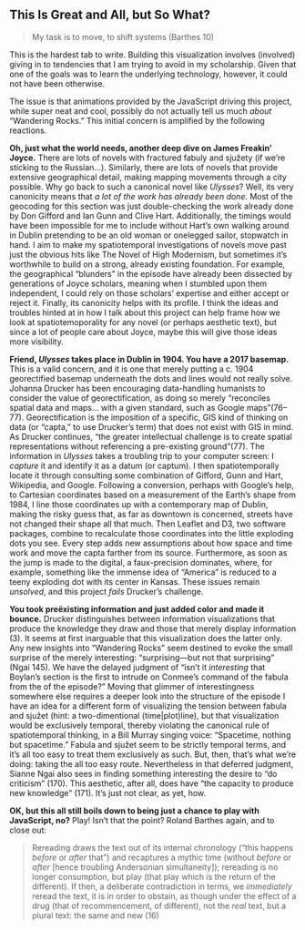 ## This Is Great and All, but So What?

>My task is to move, to shift systems (Barthes 10)

This is the hardest tab to write. Building this visualization
involves (involved) giving in to tendencies that I am trying to avoid in my
scholarship. Given that one of the goals was to learn the underlying
technology, however, it could not have been otherwise.

The issue is that animations provided by the JavaScript driving this project,
while super neat and cool, possibly do not actually tell us much _about_
“Wandering Rocks.” This initial concern is amplified by the following
reactions.

**Oh, just what the world needs, another deep dive on James Freakin’ Joyce.**
    There are lots of novels with fractured fabuly and sjužety (if we’re
    sticking to the Russian…). Similarly, there are lots of novels that provide
    extensive geographical detail, making mapping movements through a city
    possible. Why go back to such a canonical novel like _Ulysses_? Well, its
    very canonicity means that _a lot of the work has already been done_. Most
    of the geocoding for this section was just double-checking the work already
    done by Don Gifford and Ian Gunn and Clive Hart. Additionally, the timings
    would have been impossible for me to include without Hart’s own walking
    around in Dublin pretending to be an old woman or onelegged sailor,
    stopwatch in hand. I aim to make my spatiotemporal investigations of novels
    move past just the obvious hits like The Novel of High Modernism, but
    sometimes it’s worthwhile to build on a strong, already existing
    foundation. For example, the geographical “blunders” in the episode have
    already been dissected by generations of Joyce scholars, meaning when I
    stumbled upon them independent, I could rely on those scholars’ expertise
    and either accept or reject it. Finally, its canonicity helps with its
    profile.  I think the ideas and troubles hinted at in how I talk about this
    project can help frame how we look at spatiotemoporality for any novel (or
    perhaps aesthetic text), but since a lot of people care about Joyce, maybe
    this will give those ideas more visibility.

**Friend, _Ulysses_ takes place in Dublin in 1904. You have a 2017 basemap.**
    This is a valid concern, and it is one that merely putting a c.  1904
    georectified basemap underneath the dots and lines would not really solve.
    Johanna Drucker has been encouraging data-handling humanists to consider
    the value of georectification, as doing so merely “reconciles spatial data
    and maps… with a given standard, such as Google maps”(76–77).
    Georectification is the imposition of a specific, GIS kind of thinking on
    data (or “capta,” to use Drucker’s term) that does not exist with GIS in
    mind. As Drucker continues, “the greater intellectual challenge is to
    create spatial representations without referencing a pre-existing
    ground”(77). The information in _Ulysses_ takes a troubling trip to your
    computer screen: I _capture_ it and identify it as a datum (or captum).  I
    then spatiotemporally locate it through consulting some combination of
    Gifford, Gunn and Hart, Wikipedia, and Google. Following a conversion,
    perhaps with Google’s help, to Cartesian coordinates based on a measurement
    of the Earth’s shape from 1984, I line those coordinates up with a
    contemporary map of Dublin, making the risky guess that, as far as downtown
    is concerned, streets have not changed their shape all that much. Then
    Leaflet and D3, two software packages, combine to recalculate those
    coordinates into the little exploding dots you see. Every step adds new
    assumptions about how space and time work and move the capta farther from
    its source.  Furthermore, as soon as the jump is made to the digital, a
    faux-precision dominates, where, for example, something like the immense
    idea of “America” is reduced to a teeny exploding dot with its center in
    Kansas. These issues remain _unsolved_, and this project _fails_ Drucker’s
    challenge.

**You took preëxisting information and just added color and made it bounce.**
    Drucker distinguishes between information visualizations that produce the
    knowledge they draw and those that merely display information (3). It seems
    at first inarguable that this visualization does the latter only. Any new
    insights into “Wandering Rocks” seem destined to evoke the small surprise
    of the merely interesting: “surprising—but not that surprising” (Ngai 145).
    We have the delayed judgment of “isn’t it _interesting_ that Boylan’s
    section is the first to intrude on Conmee’s command of the fabula from the
    of the episode?” Moving that glimmer of interestingness somewhere else
    requires a deeper look into the structure of the episode I have an idea for
    a different form of visualizing the tension between fabula and sjužet
    (hint: a two-dimentional (time|plot)line), but that visualization would be
    exclusively temporal, thereby violating the canonical rule of
    spatiotemporal thinking, in a Bill Murray singing voice: “Spacetime,
    nothing but spacetime.” Fabula and sjužet seem to be strictly temporal
    terms, and it’s all too easy to treat them exclusively as such. But, then,
    that’s what we’re doing: taking the all too easy route. Nevertheless in
    that deferred judgment, Sianne Ngai also sees in finding something
    interesting the desire to “do criticism” (170). This aesthetic, after all,
    does have “the capacity to produce new knowledge” (171). It’s just not
    clear, as yet, how.

**OK, but this all still boils down to being just a chance to play with
    JavaScript, no?** Play! Isn’t that the point? Roland Barthes again, and to close
    out:

> Rereading draws the text out of its internal chronology (“this happens
> _before_ or _after_ that”) and recaptures a mythic time (without _before_ or
> _after_ [hence troubling Andersonian simultaneity]); rereading is no longer
> consumption, but play (that play which is the return of the different). If
> then, a deliberate contradiction in terms, we _immediately_ reread the text,
> it is in order to obstain, as though under the effect of a drug (that of
> recommencement, of different), not the _real_ text, but a plural text: the
> same and new (16)
